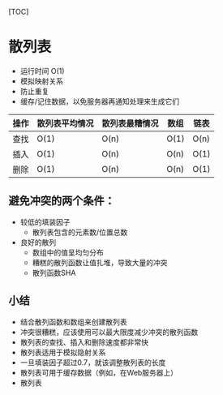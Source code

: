 [TOC]

# 散列表
- 运行时间 O(1)
- 模拟映射关系
- 防止重复
- 缓存/记住数据，以免服务器再通知处理来生成它们


| 操作 |散列表平均情况  |散列表最糟情况  |数组  |链表  |
| --- | --- | --- | --- | --- |
| 查找 | O(1)  | O(n) |O(1)  | O(n) |
| 插入 | O(1)  | O(n) |O(n)  | O(1) |
| 删除 | O(1)  | O(n) |O(n)  | O(1) |
## 避免冲突的两个条件：
- 较低的填装因子
    - 散列表包含的元素数/位置总数
- 良好的散列
    - 数组中的值呈均匀分布
    - 糟糕的散列函数让值扎堆，导致大量的冲突
    - 散列函数SHA

## 小结
- 结合散列函数和数组来创建散列表
- 冲突很糟糕，应该使用可以最大限度减少冲突的散列函数
- 散列表的查找、插入和删除速度都非常快
- 散列表适用于模拟隐射关系
- 一旦填装因子超过0.7，就该调整散列表的长度
- 散列表可用于缓存数据（例如，在Web服务器上）
- 散列表

